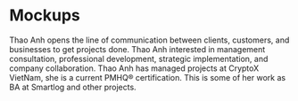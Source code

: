 # Mockups
Thao Anh opens the line of communication between clients, customers, and businesses to get projects done. Thao Anh interested in management consultation, professional development, strategic implementation, and company collaboration. Thao Anh has managed projects at CryptoX VietNam, she is a current PMHQ® certification. This is some of her work as BA at Smartlog and other projects.

